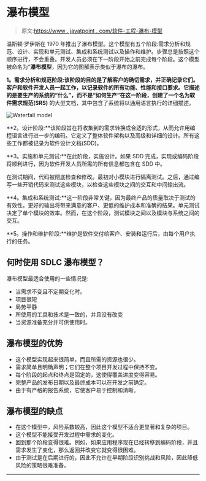 # 瀑布模型

> 原文:[https://www . javatpoint . com/软件-工程-瀑布-模型](https://www.javatpoint.com/software-engineering-waterfall-model)

温斯顿·罗伊斯在 1970 年推出了瀑布模型。这个模型有五个阶段:需求分析和规范、设计、实现和单元测试、集成和系统测试以及操作和维护。步骤总是按照这个顺序进行，不会重叠。开发人员必须在下一阶段开始之前完成每个阶段。这个模型被命名为“**瀑布模型**，因为它的图解表示类似于瀑布的瀑布。

**1。需求分析和规范阶段:**该阶段的目的是了解客户的确切需求，并正确记录它们。客户和软件开发人员一起工作，以记录软件的所有功能、性能和接口要求。它描述的是要生产的系统的“什么”，而不是“如何生产”在这一阶段，创建了一个名为**软件需求规范(SRS)** 的大型文档，其中包含了系统将以通用语言执行的详细描述。

![Waterfall model](../Images/9f33e7049fd394f65fbcb4ea80162bbb.png)

**2。设计阶段:**该阶段旨在将收集到的需求转换成合适的形式，从而允许用编程语言进行进一步的编码。它定义了整体软件架构以及高级和详细的设计。所有这些工作都被记录为软件设计文档(SDD)。

**3。实施和单元测试:**在此阶段，实施设计。如果 SDD 完成，实现或编码阶段将顺利进行，因为软件开发人员所需的所有信息都包含在 SDD 中。

在测试期间，代码被彻底检查和修改。最初对小模块进行隔离测试。之后，通过编写一些开销代码来测试这些模块，以检查这些模块之间的交互和中间输出流。

**4。集成和系统测试:**这一阶段非常关键，因为最终产品的质量取决于测试的有效性。更好的输出将带来满意的客户、更低的维护成本和准确的结果。单元测试决定了单个模块的效率。然而，在这个阶段，测试模块之间以及模块与系统之间的交互。

**5。操作和维护阶段:**维护是软件交付给客户、安装和运行后，由每个用户执行的任务。

## 何时使用 SDLC 瀑布模型？

瀑布模型最适合使用的一些情况是:

*   当需求不变且不定期变化时。
*   项目很短
*   局势平静
*   所使用的工具和技术是一致的，并且没有改变
*   当资源准备充分并可供使用时。

## 瀑布模型的优势

*   这个模型实现起来很简单，而且所需的资源也很少。
*   需求简单且明确声明；它们在整个项目开发过程中保持不变。
*   每个阶段的起点和终点是固定的，这使得覆盖进度变得容易。
*   完整产品的发布日期以及最终成本可以在开发之前确定。
*   由于有严格的报告系统，它使客户易于控制和清晰。

## 瀑布模型的缺点

*   在这个模型中，风险系数较高，因此这个模型不适合更显著和复杂的项目。
*   这个模型不能接受开发过程中需求的变化。
*   回到那个阶段变得很难。例如，如果应用程序现在已经转移到编码阶段，并且需求发生了变化，那么返回并改变它就变得很困难。
*   由于测试是在后期进行的，因此不允许在早期阶段识别挑战和风险，因此降低风险的策略很难准备。

* * *